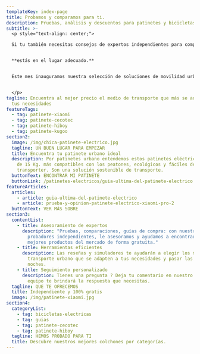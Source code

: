 ```yaml
---
templateKey: index-page
title: Probamos y comparamos para ti.
description: Pruebas, análisis y descuentos para patinetes y bicicletas eléctricos.
subtitle: >-
  <p style="text-align: center;">

  Si tu también necesitas consejos de expertos independientes para comprar el mejor producto para ti, 


  **estás en el lugar adecuado.** 


  Este mes inauguramos nuestra selección de soluciones de movilidad urbana sostenibles que están revolucionando nuestro futuro sin que nos demos cuenta.


  </p>
tagline: Encuentra al mejor precio el medio de transporte que más se adapta a
  tus necesidades
featureTags:
  - tag: patinete-xiaomi
  - tag: patinete-cecotec
  - tag: patinete-hiboy
  - tag: patinete-kugoo
section2:
  image: /img/chica-patinete-electrico.jpg
  tagline: UN BUEN LUGAR PARA EMPEZAR
  title: Encuentra tu patinete urbano ideal
  description: Por patinetes urbano entendemos estos patinetes eléctricos de menos
    de 15 Kg. más compatibles con los peatones, ecológicos y fáciles de
    transporter. Son una solución sostenible de transporte.
  buttonText: ENCONTRAR MI PATINETE
  buttonLink: /patinetes-electricos/guia-ultima-del-patinete-electrico
featureArticles:
  articles:
    - article: guia-ultima-del-patinete-electrico
    - article: prueba-y-opinion-patinete-electrico-xiaomi-pro-2
  buttonText: VER MÁS SOBRE
section3:
  contentList:
    - title: Asesoramiento de expertos
      description: "Pruebas, comparaciones, guías de compra: con nuestro equipo de
        probadores independientes, le asesoramos y ayudamos a encontrar los
        mejores productos del mercado de forma gratuita."
    - title: Herramientas eficientes
      description: Las reseñas y simuladores te ayudarán a elegir los medios de
        transporte urbano que se adapten a tus necesidades y pasar las mejores
        noches.
    - title: Seguimiento personalizado
      description: Tienes una pregunta ? Deja tu comentario en nuestro blog y nuestro
        equipo te brindará la respuesta que necesitas.
  tagline: QUE TE OFRECEMOS
  title: Independiente y 100% gratis
  image: /img/patinete-xiaomi.jpg
section4:
  categoryList:
    - tag: bicicletas-electricas
    - tag: guias
    - tag: patinete-cecotec
    - tag: patinete-hiboy
  tagline: HEMOS PROBADO PARA TI
  title: Descubre nuestros mejores colchones por categorías.
---
```

